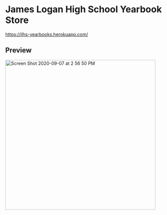 # James Logan High School Yearbook Store
https://jlhs-yearbooks.herokuapp.com/

## Preview
<p float="left">
  <img width="470" alt="Screen Shot 2020-09-07 at 2 56 50 PM" src="https://user-images.githubusercontent.com/46303723/92418058-6c801b00-f11a-11ea-9c51-c37a89fcbf39.png"> 
</p>
